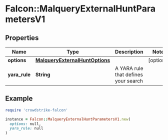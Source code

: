 # Falcon::MalqueryExternalHuntParametersV1

## Properties

| Name | Type | Description | Notes |
| ---- | ---- | ----------- | ----- |
| **options** | [**MalqueryExternalHuntOptions**](MalqueryExternalHuntOptions.md) |  | [optional] |
| **yara_rule** | **String** | A YARA rule that defines your search |  |

## Example

```ruby
require 'crowdstrike-falcon'

instance = Falcon::MalqueryExternalHuntParametersV1.new(
  options: null,
  yara_rule: null
)
```

